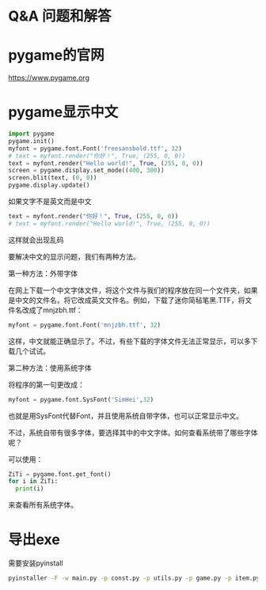 # Q&A 问题和解答


# pygame的官网


https://www.pygame.org


# pygame显示中文


```python
import pygame
pygame.init()
myfont = pygame.font.Font('freesansbold.ttf', 32)
# text = myfont.render("你好！", True, (255, 0, 0))
text = myfont.render("Hello world!", True, (255, 0, 0))
screen = pygame.display.set_mode((400, 300))
screen.blit(text, (0, 0))
pygame.display.update()
```


如果文字不是英文而是中文


```python
text = myfont.render("你好！", True, (255, 0, 0))
# text = myfont.render("Hello world!", True, (255, 0, 0))
```

这样就会出现乱码


要解决中文的显示问题，我们有两种方法。


第一种方法：外带字体


在网上下载一个中文字体文件，将这个文件与我们的程序放在同一个文件夹，如果是中文的文件名，将它改成英文文件名。例如，下载了迷你简毡笔黑.TTF，将文件名改成了mnjzbh.ttf：


```python
myfont = pygame.font.Font('mnjzbh.ttf', 32)
```


这样，中文就能正确显示了。不过，有些下载的字体文件无法正常显示，可以多下载几个试试。


第二种方法：使用系统字体


将程序的第一句更改成：


```python
myfont = pygame.font.SysFont('SimHei',32)
```


也就是用SysFont代替Font，并且使用系统自带字体，也可以正常显示中文。


不过，系统自带有很多字体，要选择其中的中文字体。如何查看系统带了哪些字体呢？


可以使用：

```python
ZiTi = pygame.font.get_font()
for i in ZiTi:
  print(i)
```


来查看所有系统字体。


# 导出exe


需要安装pyinstall


```bash
pyinstaller -F -w main.py -p const.py -p utils.py -p game.py -p item.py
```